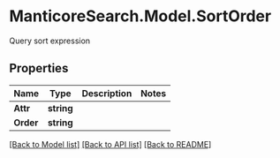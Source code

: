 # ManticoreSearch.Model.SortOrder
Query sort expression

## Properties

Name | Type | Description | Notes
------------ | ------------- | ------------- | -------------
**Attr** | **string** |  | 
**Order** | **string** |  | 


[[Back to Model list]](../README.md#documentation-for-models) [[Back to API list]](../README.md#documentation-for-api-endpoints) [[Back to README]](../README.md)

